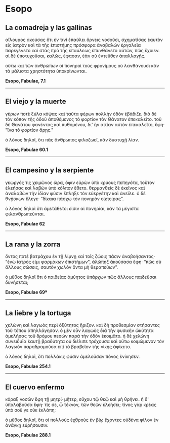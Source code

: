 # **Esopo**

## **La comadreja y las gallinas**  

αἴλουρος ἀκούσας ὅτι ἐν τινὶ ἐπαύλει ὄρνεις νοσοῦσι, σχηματῖσας ἑαυτὸν εἰς ἰατρὸν καὶ τὰ τῆς ἐπιστήμης πρόσφορα ἀναβαλών ἐργαλεῖα παρεγένετο καὶ στὰς πρὸ τῆς ἐπαύλεως ἐπυνθάνετο αὐτῶν, πῶς ἔχοιεν. αἱ δὲ ὑποτυχοῦσαι, καλῶς, ἔφασαν, ἐὰν σὺ ἐντεῦθεν ἀπαλλαγῇς.  

οὕτω καὶ τῶν ἀνθρώπων οἱ πονηροὶ τοὺς φρονίμους οὐ λανθάνουσι κἂν τὰ μάλιστα χρηστότητα ὑποκρίνωνται.  

**Esopo, Fabulae, 7.1**  

---

## **El viejo y la muerte**  

γέρων ποτὲ ξύλα κόψας καὶ ταῦτα φέρων πολλὴν ὁδὸν ἐβάδιζε. διὰ δὲ τὸν κόπον τῆς ὁδοῦ ἀποθέμενος τὸ φορτίον τὸν Θάνατον ἐπεκαλεῖτο. τοῦ δὲ Θανάτου φανέντος καὶ πυθομένου, δι' ἣν αἰτίαν αὐτὸν ἐπεκαλεῖτο, ἔφη· "ἵνα τὸ φορτίον ἄρῃς."  

ὁ λόγος δηλοῖ, ὅτι πᾶς ἄνθρωπος φιλοζωεῖ, κἂν δυστυχῇ λίαν.  

**Esopo, Fabulae 60.1**  

---

## **El campesino y la serpiente**  

γεωργός τις χειμῶνος ὤρα, ὄφιν εὑρὼν ὑπὸ κρύους πεπηγότα, τοῦτον ἐλεήσας καὶ λαβών ὑπὸ κόλπον ἔθετο. θερμανθείς δὲ ἐκεῖνος καὶ ἀναλαβὼν τὴν ἰδίαν φύσιν ἔπληξε τὸν εὐεργέτην καὶ ἀνεῖλε. ὁ δὲ θνῄσκων ἔλεγε· “δίκαια πάσχω τὸν πονηρὸν οἰκτείρας”.  

ὁ λόγος δηλοῖ ὅτι ἀμετάθετοι εἰσιν αἱ πονηρίαι, κἄν τὰ μέγιστα φιλανθρωπεύνται.  

**Esopo, Fabulae 62**  

---

## **La rana y la zorra**  

ὄντος ποτὲ βατράχου ἐν τῇ λίμνῃ καὶ τοῖς ζώοις πᾶσιν ἀναβοήσαντος· “ἐγὼ ἰατρὸς εἰμι φαρμάκων ἐπιστήμων", ἀλώπηξ ἀκούσασα ἔφη· “πῶς σὺ ἄλλους σώσεις, σαυτὸν χωλὸν ὄντα μὴ θεραπεύων”.  

ὁ μῦθος δηλοῖ ὅτι ὁ παιδείας ἀμύητος ὑπάρχων πῶς ἄλλους παιδεῦσαι δυνήσεται;  

**Esopo, Fabulae 69ª**  

---

## **La liebre y la tortuga**  

χελώνη καὶ λαγωὸς περὶ ὀξύτητος ἤριζον. καὶ δὴ προθεσμίαν στήσαντες τοῦ τόπου ἀπηλλάγησαν. ὁ μὲν οὖν λαγωὸς διὰ τὴν φυσικὴν ὠκύτητα ἀμελήσας τοῦ δρόμου πεσὼν παρὰ τὴν ὁδὸν ἐκοιμᾶτο. ἡ δὲ χελώνη συνειδυῖα ἑαυτῇ βραδύτητα οὐ διέλιπε τρέχουσα καὶ οὕτω κοιμώμενον τὸν λαγωὸν παραδραμοῦσα ἐπὶ τὸ βραβεῖον τῆς νίκης ἀφίκετο.  

ὁ λόγος δηλοῖ, ὅτι πολλάκις φύσιν ἀμελοῦσαν πόνος ἐνίκησεν.  

**Esopo, Fabulae 254.1**  

---

## **El cuervo enfermo**  

κόραξ νοσῶν ἔφη τῇ μητρί· μῆτερ, εὔχου τῷ θεῷ καὶ μὴ θρήνει. ἡ δ' ὑπολαβοῦσα ἔφη· τίς σε, ὦ τέκνον, τῶν θεῶν ἐλεήσει; τίνος γὰρ κρέας ὑπὸ σοῦ γε οὐκ ἐκλάπη;  

ὁ μῦθος δηλοῖ, ὅτι οἱ πολλοὺς ἐχθροὺς ἐν βίῳ ἔχοντες οὐδένα φίλον ἐν ἀνάγκῃ εὑρήσουσιν.  

**Esopo, Fabulae 288.1**  
